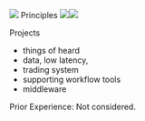 
![](Pasted%20image%2020230717161241.png) Principles
	![](Pasted%20image%2020230717162557.png)![](Pasted%20image%2020230717163615.png)

Projects
- things of heard
- data, low latency,
- trading system
- supporting workflow tools
- middleware

Prior Experience: Not considered.

